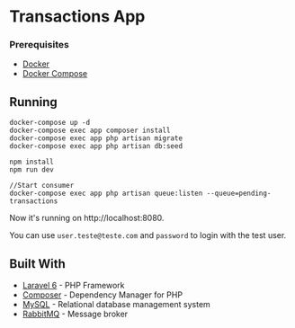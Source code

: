 # Transactions App

### Prerequisites

- [Docker](https://docs.docker.com/install/)
- [Docker Compose](https://docs.docker.com/compose/)

## Running

```
docker-compose up -d
docker-compose exec app composer install
docker-compose exec app php artisan migrate
docker-compose exec app php artisan db:seed

npm install
npm run dev

//Start consumer
docker-compose exec app php artisan queue:listen --queue=pending-transactions
```

Now it's running on http://localhost:8080.

You can use `user.teste@teste.com` and `password` to login with the test user.

## Built With

* [Laravel 6](https://laravel.com/) - PHP Framework
* [Composer](https://getcomposer.org/) - Dependency Manager for PHP
* [MySQL](https://www.mysql.com/) - Relational database management system
* [RabbitMQ](https://www.rabbitmq.com/) - Message broker
